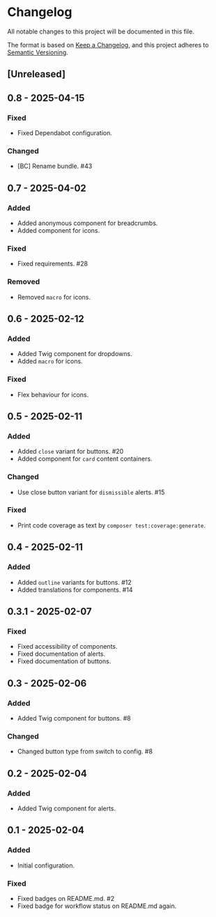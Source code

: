 # Changelog

All notable changes to this project will be documented in this file.

The format is based on [Keep a Changelog](https://keepachangelog.com/en/1.1.0/),
and this project adheres to [Semantic Versioning](https://semver.org/spec/v2.0.0.html).

## [Unreleased]

## 0.8 - 2025-04-15

### Fixed

- Fixed Dependabot configuration.

### Changed

- [BC] Rename bundle. #43

## 0.7 - 2025-04-02

### Added

- Added anonymous component for breadcrumbs.
- Added component for icons.

### Fixed

- Fixed requirements. #28

### Removed

- Removed `macro` for icons.

## 0.6 - 2025-02-12

### Added

- Added Twig component for dropdowns.
- Added `macro` for icons.

### Fixed

- Flex behaviour for icons.

## 0.5 - 2025-02-11

### Added

- Added `close` variant for buttons. #20
- Added component for `card` content containers.

### Changed

- Use close button variant for `dismissible` alerts. #15

### Fixed

- Print code coverage as text by `composer test:coverage:generate`.

## 0.4 - 2025-02-11

### Added 

- Added `outline` variants for buttons. #12
- Added translations for components. #14

## 0.3.1 - 2025-02-07

### Fixed

- Fixed accessibility of components. 
- Fixed documentation of alerts.
- Fixed documentation of buttons.

## 0.3 - 2025-02-06

### Added

- Added Twig component for buttons. #8

### Changed

- Changed button type from switch to config. #8

## 0.2 - 2025-02-04

### Added

- Added Twig component for alerts.

## 0.1 - 2025-02-04

### Added 

- Initial configuration.

### Fixed

- Fixed badges on README.md. #2
- Fixed badge for workflow status on README.md again.
